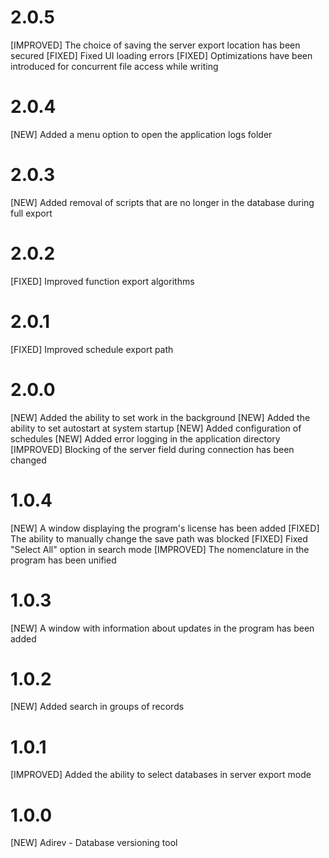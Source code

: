 # 2.0.5
[IMPROVED] The choice of saving the server export location has been secured
[FIXED] Fixed UI loading errors
[FIXED] Optimizations have been introduced for concurrent file access while writing

# 2.0.4
[NEW] Added a menu option to open the application logs folder

# 2.0.3
[NEW] Added removal of scripts that are no longer in the database during full export

# 2.0.2
[FIXED] Improved function export algorithms

# 2.0.1
[FIXED] Improved schedule export path

# 2.0.0
[NEW] Added the ability to set work in the background
[NEW] Added the ability to set autostart at system startup
[NEW] Added configuration of schedules
[NEW] Added error logging in the application directory
[IMPROVED] Blocking of the server field during connection has been changed

# 1.0.4
[NEW] A window displaying the program's license has been added 
[FIXED] The ability to manually change the save path was blocked 
[FIXED] Fixed "Select All" option in search mode
[IMPROVED] The nomenclature in the program has been unified 

# 1.0.3
[NEW] A window with information about updates in the program has been added 

# 1.0.2
[NEW] Added search in groups of records 

# 1.0.1
[IMPROVED] Added the ability to select databases in server export mode 

# 1.0.0
[NEW] Adirev - Database versioning tool 


